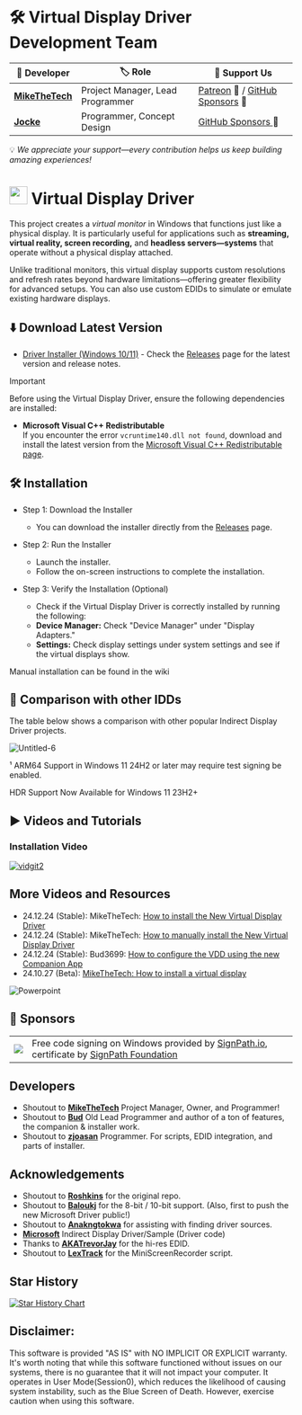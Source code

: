 # 🛠️ Virtual Display Driver Development Team

| 👤 Developer          | 🏷️ Role                            | 💖 Support Us                                                                                                         |
| --------------------- | ----------------------------------- | --------------------------------------------------------------------------------------------------------------------- |
| **[MikeTheTech](https://github.com/itsmikethetech)** | Project Manager, Lead Programmer | [Patreon](https://www.patreon.com/mikethetech) :gem: / [GitHub Sponsors](https://github.com/sponsors/itsmikethetech/) 💖  |
| **[Jocke](https://github.com/zjoasan)**       | Programmer, Concept Design  | [GitHub Sponsors ](https://github.com/sponsors/zjoasan) 💖                                                             |

:bulb: *We appreciate your support—every contribution helps us keep building amazing experiences!*

# <img src="https://github.com/user-attachments/assets/22ff37ba-a8ea-4b65-b7b2-e7fcb09d858b" height="32" width="32"></img> Virtual Display Driver
This project creates a _virtual monitor_ in Windows that functions just like a physical display. It is particularly useful for applications such as **streaming, virtual reality, screen recording,** and **headless servers—systems** that operate without a physical display attached. 

Unlike traditional monitors, this virtual display supports custom resolutions and refresh rates beyond hardware limitations—offering greater flexibility for advanced setups. You can also use custom EDIDs to simulate or emulate existing hardware displays.

## ⬇️ Download Latest Version

- [Driver Installer (Windows 10/11)](https://github.com/VirtualDisplay/Virtual-Display-Driver/releases) - Check the [Releases](https://github.com/VirtualDisplay/Virtual-Display-Driver/releases) page for the latest version and release notes.

> [!IMPORTANT]
> Before using the Virtual Display Driver, ensure the following dependencies are installed:
> - **Microsoft Visual C++ Redistributable**  
>   If you encounter the error `vcruntime140.dll not found`, download and install the latest version from the [Microsoft Visual C++ Redistributable page](https://learn.microsoft.com/en-us/cpp/windows/latest-supported-vc-redist?view=msvc-170).


## 🛠️ Installation

- Step 1: Download the Installer
   - You can download the installer directly from the [Releases](https://github.com/VirtualDisplay/Virtual-Display-Driver/releases) page.

- Step 2: Run the Installer
   - Launch the installer.
   - Follow the on-screen instructions to complete the installation.

- Step 3: Verify the Installation (Optional)
   - Check if the Virtual Display Driver is correctly installed by running the following:
   - **Device Manager:** Check "Device Manager" under "Display Adapters."
   - **Settings:** Check display settings under system settings and see if the virtual displays show.

Manual installation can be found in the wiki

## 🤔 Comparison with other IDDs

The table below shows a comparison with other popular Indirect Display Driver
projects.

![Untitled-6](https://github.com/user-attachments/assets/98ccb915-5a94-42f9-818b-213ceef4c3ac)

¹ ARM64 Support in Windows 11 24H2 or later may require test signing be enabled.

HDR Support Now Available for Windows 11 23H2+ 

## ▶️ Videos and Tutorials

### Installation Video

[![vidgit2](https://github.com/user-attachments/assets/f9135092-55dc-4311-bc9a-ebbbfbe60a85)](https://youtu.be/Oz_cfbfUx0E)

## More Videos and Resources
- 24.12.24 (Stable): MikeTheTech: [How to install the New Virtual Display Driver](https://youtu.be/Oz_cfbfUx0E)
- 24.12.24 (Stable): MikeTheTech: [How to manually install the New Virtual Display Driver](https://youtu.be/sM9rNJWssAI)
- 24.12.24 (Stable): Bud3699: [How to configure the VDD using the new Companion App](https://youtu.be/p_gfjE_cwjk)
- 24.10.27 (Beta): [MikeTheTech: How to install a virtual display](https://youtu.be/byfBWDnToYk "How to install a virtual display")

![Powerpoint](https://github.com/user-attachments/assets/9ac05776-36e1-4ba1-ac52-3f189dbd7730)

## 🤝 Sponsors

<table>
  <tr>
    <td><img src="https://github.com/user-attachments/assets/ca93d971-67dc-41dd-b945-ab4f372ea72a" /></td>
    <td>Free code signing on Windows provided by <a href="https://signpath.io">SignPath.io</a>, certificate by <a href="https://signpath.org">SignPath Foundation</a></td>
  </tr>
</table>

## Developers

- Shoutout to **[MikeTheTech](https://github.com/itsmikethetech)** Project Manager, Owner, and Programmer!
- Shoutout to **[Bud](https://github.com/bud3699)** Old Lead Programmer and author of a ton of features, the companion & installer work.
- Shoutout to **[zjoasan](https://github.com/zjoasan)** Programmer. For scripts, EDID integration, and parts of installer.

## Acknowledgements

- Shoutout to **[Roshkins](https://github.com/roshkins/IddSampleDriver)** for the original repo.
- Shoutout to **[Baloukj](https://github.com/baloukj/IddSampleDriver)** for the 8-bit / 10-bit support. (Also, first to push the new Microsoft Driver public!)
- Shoutout to **[Anakngtokwa](https://github.com/Anakngtokwa)** for assisting with finding driver sources.
- **[Microsoft](https://github.com/microsoft/Windows-driver-samples/tree/master/video/IndirectDisplay)** Indirect Display Driver/Sample (Driver code)
- Thanks to **[AKATrevorJay](https://github.com/akatrevorjay/edid-generator)** for the hi-res EDID.
- Shoutout to **[LexTrack](https://github.com/lextrack/)** for the MiniScreenRecorder script. 

## Star History

[![Star History Chart](https://api.star-history.com/svg?repos=VirtualDisplay/Virtual-Display-Driver&type=Date)](https://star-history.com/#VirtualDisplay/Virtual-Display-Driver&Date)

## Disclaimer:

This software is provided "AS IS" with NO IMPLICIT OR EXPLICIT warranty. It's worth noting that while this software functioned without issues on our systems, there is no guarantee that it will not impact your computer. It operates in User Mode(Session0), which reduces the likelihood of causing system instability, such as the Blue Screen of Death. However, exercise caution when using this software.

